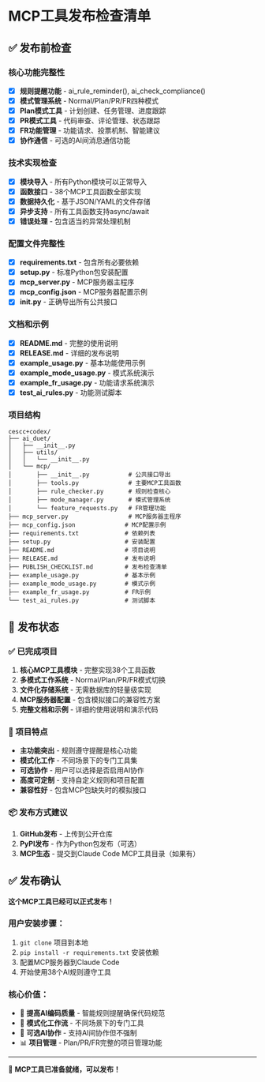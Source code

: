 # MCP工具发布检查清单

## ✅ 发布前检查

### 核心功能完整性
- [x] **规则提醒功能** - ai_rule_reminder(), ai_check_compliance()
- [x] **模式管理系统** - Normal/Plan/PR/FR四种模式
- [x] **Plan模式工具** - 计划创建、任务管理、进度跟踪
- [x] **PR模式工具** - 代码审查、评论管理、状态跟踪
- [x] **FR功能管理** - 功能请求、投票机制、智能建议
- [x] **协作通信** - 可选的AI间消息通信功能

### 技术实现检查
- [x] **模块导入** - 所有Python模块可以正常导入
- [x] **函数接口** - 38个MCP工具函数全部实现
- [x] **数据持久化** - 基于JSON/YAML的文件存储
- [x] **异步支持** - 所有工具函数支持async/await
- [x] **错误处理** - 包含适当的异常处理机制

### 配置文件完整性
- [x] **requirements.txt** - 包含所有必要依赖
- [x] **setup.py** - 标准Python包安装配置
- [x] **mcp_server.py** - MCP服务器主程序
- [x] **mcp_config.json** - MCP服务器配置示例
- [x] **__init__.py** - 正确导出所有公共接口

### 文档和示例
- [x] **README.md** - 完整的使用说明
- [x] **RELEASE.md** - 详细的发布说明
- [x] **example_usage.py** - 基本功能使用示例
- [x] **example_mode_usage.py** - 模式系统演示
- [x] **example_fr_usage.py** - 功能请求系统演示
- [x] **test_ai_rules.py** - 功能测试脚本

### 项目结构
```
cescc+codex/
├── ai_duet/
│   ├── __init__.py
│   ├── utils/
│   │   └── __init__.py
│   └── mcp/
│       ├── __init__.py           # 公共接口导出
│       ├── tools.py              # 主要MCP工具函数
│       ├── rule_checker.py       # 规则检查核心
│       ├── mode_manager.py       # 模式管理系统
│       └── feature_requests.py   # FR管理功能
├── mcp_server.py                 # MCP服务器主程序
├── mcp_config.json              # MCP配置示例
├── requirements.txt             # 依赖列表
├── setup.py                     # 安装配置
├── README.md                    # 项目说明
├── RELEASE.md                   # 发布说明
├── PUBLISH_CHECKLIST.md         # 发布检查清单
├── example_usage.py             # 基本示例
├── example_mode_usage.py        # 模式示例
├── example_fr_usage.py          # FR示例
└── test_ai_rules.py             # 测试脚本
```

## 🚀 发布状态

### ✅ 已完成项目
1. **核心MCP工具模块** - 完整实现38个工具函数
2. **多模式工作系统** - Normal/Plan/PR/FR模式切换
3. **文件化存储系统** - 无需数据库的轻量级实现
4. **MCP服务器配置** - 包含模拟接口的兼容性方案
5. **完整文档和示例** - 详细的使用说明和演示代码

### 🎯 项目特点
- **主功能突出** - 规则遵守提醒是核心功能
- **模式化工作** - 不同场景下的专门工具集
- **可选协作** - 用户可以选择是否启用AI协作
- **高度可定制** - 支持自定义规则和项目配置
- **兼容性好** - 包含MCP包缺失时的模拟接口

### 📦 发布方式建议
1. **GitHub发布** - 上传到公开仓库
2. **PyPI发布** - 作为Python包发布（可选）
3. **MCP生态** - 提交到Claude Code MCP工具目录（如果有）

## ✅ 发布确认

**这个MCP工具已经可以正式发布！**

### 用户安装步骤：
1. `git clone` 项目到本地
2. `pip install -r requirements.txt` 安装依赖
3. 配置MCP服务器到Claude Code
4. 开始使用38个AI规则遵守工具

### 核心价值：
- 🎯 **提高AI编码质量** - 智能规则提醒确保代码规范
- 🔄 **模式化工作流** - 不同场景下的专门工具
- 🤝 **可选AI协作** - 支持AI间协作但不强制
- 📊 **项目管理** - Plan/PR/FR完整的项目管理功能

---

🎉 **MCP工具已准备就绪，可以发布！**